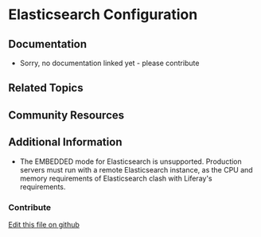 # Elasticsearch Configuration

## Documentation

* Sorry, no documentation linked yet - please contribute

## Related Topics


## Community Resources

## Additional Information

* The EMBEDDED mode for Elasticsearch is unsupported. Production servers must run with a remote Elasticsearch instance, as the CPU and memory requirements of Elasticsearch clash with Liferay's requirements.


### Contribute

[Edit this file on github](https://github.com/olafk/controlpanel-documentation-docs/blob/master/md/72en/com_liferay_configuration_admin_web_portlet_SystemSettingsPortlet/com.liferay.portal.search.elasticsearch6.configuration.ElasticsearchConfiguration.md)
